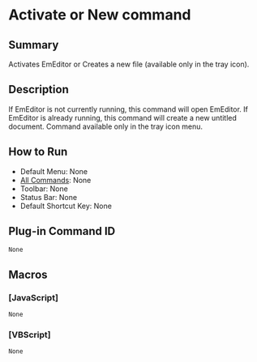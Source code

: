 # Activate or New command

## Summary

Activates EmEditor or Creates a new file (available only in the tray icon).

## Description

If EmEditor is not currently running, this command will open EmEditor. If EmEditor is already running, this command will create a new untitled document. Command available only in the tray icon
menu.

## How to Run

- Default Menu: None
- [All Commands](../tools/all_commands): None
- Toolbar: None
- Status Bar: None
- Default Shortcut Key: None

## Plug-in Command ID

```
None```

## Macros

### \[JavaScript\]

```
None
```

### \[VBScript\]

```
None
```
